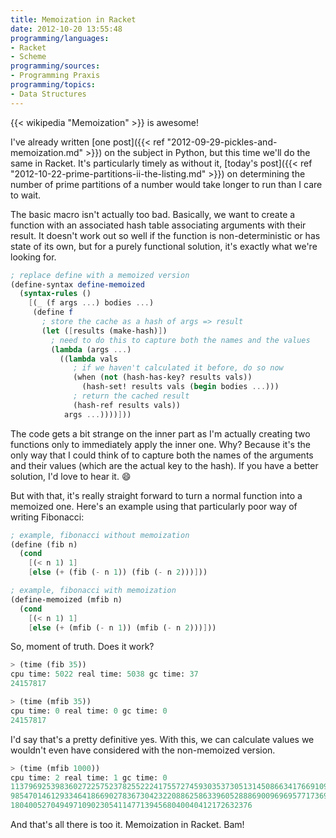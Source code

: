 ```yaml
---
title: Memoization in Racket
date: 2012-10-20 13:55:48
programming/languages:
- Racket
- Scheme
programming/sources:
- Programming Praxis
programming/topics:
- Data Structures
---
```

{{< wikipedia "Memoization" >}} is awesome! 

I've already written [one post]({{< ref "2012-09-29-pickles-and-memoization.md" >}}) on the subject in Python, but this time we'll do the same in Racket. It's particularly timely as without it, [today's post]({{< ref "2012-10-22-prime-partitions-ii-the-listing.md" >}}) on determining the number of prime partitions of a number would take longer to run than I care to wait.

<!--more-->

The basic macro isn't actually too bad. Basically, we want to create a function with an associated hash table associating arguments with their result. It doesn't work out so well if the function is non-deterministic or has state of its own, but for a purely functional solution, it's exactly what we're looking for. 

```scheme
; replace define with a memoized version
(define-syntax define-memoized
  (syntax-rules ()
    [(_ (f args ...) bodies ...)
     (define f
       ; store the cache as a hash of args => result
       (let ([results (make-hash)])
         ; need to do this to capture both the names and the values
         (lambda (args ...)
           ((lambda vals
              ; if we haven't calculated it before, do so now
              (when (not (hash-has-key? results vals))
                (hash-set! results vals (begin bodies ...)))
              ; return the cached result
              (hash-ref results vals))
            args ...))))]))
```

The code gets a bit strange on the inner part as I'm actually creating two functions only to immediately apply the inner one. Why? Because it's the only way that I could think of to capture both the names of the arguments and their values (which are the actual key to the hash). If you have a better solution, I'd love to hear it. :smile:

But with that, it's really straight forward to turn a normal function into a memoized one. Here's an example using that particularly poor way of writing Fibonacci: 

```scheme
; example, fibonacci without memoization
(define (fib n)
  (cond
    [(< n 1) 1]
    [else (+ (fib (- n 1)) (fib (- n 2)))]))

; example, fibonacci with memoization
(define-memoized (mfib n)
  (cond
    [(< n 1) 1]
    [else (+ (mfib (- n 1)) (mfib (- n 2)))]))
```

So, moment of truth. Does it work?

```scheme
> (time (fib 35))
cpu time: 5022 real time: 5038 gc time: 37
24157817

> (time (mfib 35))
cpu time: 0 real time: 0 gc time: 0
24157817
```

I'd say that's a pretty definitive yes. With this, we can calculate values we wouldn't even have considered with the non-memoized version. 

```scheme
> (time (mfib 1000))
cpu time: 2 real time: 1 gc time: 0
113796925398360272257523782552224175572745930353730513145086634176691092536145
985470146129334641866902783673042322088625863396052888690096969577173696370562
180400527049497109023054114771394568040040412172632376
```

And that's all there is too it. Memoization in Racket. Bam!
